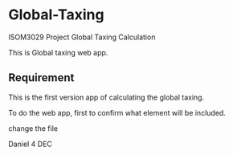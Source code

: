 # Global-Taxing
ISOM3029 Project Global Taxing Calculation

This is Global taxing web app.

## Requirement
This is the first version app of calculating the global taxing.

To do the web app, first to confirm what element will be included.

change the file


Daniel
4 DEC
